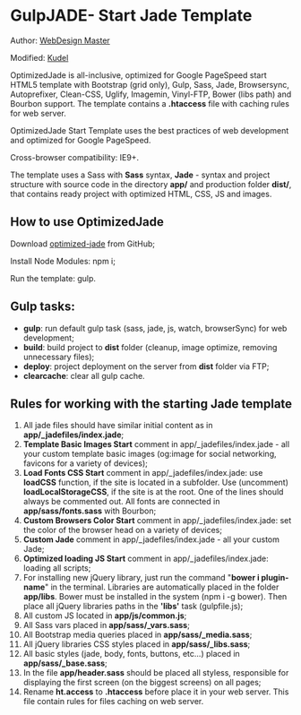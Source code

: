 <h1>GulpJADE- Start Jade Template</h1>

<p>Author: <a href="http://webdesign-master.ru/">WebDesign Master</a></a></p>
<p>Modified: <a href="https://vk.com/id252972675">Kudel</a></p>

<p>OptimizedJade is all-inclusive, optimized for Google PageSpeed start HTML5 template with Bootstrap (grid only), Gulp, Sass, Jade, Browsersync, Autoprefixer, Clean-CSS, Uglify, Imagemin, Vinyl-FTP, Bower (libs path) and Bourbon support. The template contains a <strong>.htaccess</strong> file with caching rules for web server.</p>

<p>OptimizedJade Start Template uses the best practices of web development and optimized for Google PageSpeed.</p>

<p>Cross-browser compatibility: IE9+.</p>

<p>The template uses a Sass with <strong>Sass</strong> syntax, <strong>Jade</strong> - syntax and project structure with source code in the directory <strong>app/</strong> and production folder <strong>dist/</strong>, that contains ready project with optimized HTML, CSS, JS and images.</p>

<h2>How to use OptimizedJade</h2>
<p>Download <a href="https://github.com/KudelAndrei/optimized-jade/archive/master.zip">optimized-jade</a> from GitHub;</p>
<p>Install Node Modules: npm i;</p>
<p>Run the template: gulp.</p>

<h2>Gulp tasks:</h2>

<ul>
	<li><strong>gulp</strong>: run default gulp task (sass, jade, js, watch, browserSync) for web development;</li>
	<li><strong>build</strong>: build project to <strong>dist</strong> folder (cleanup, image optimize, removing unnecessary files);</li>
	<li><strong>deploy</strong>: project deployment on the server from <strong>dist</strong> folder via FTP;</li>
	<li><strong>clearcache</strong>: clear all gulp cache.</li>
</ul>

<h2>Rules for working with the starting Jade template</h2>

<ol>
	<li>All jade files should have similar initial content as in <strong>app/_jadefiles/index.jade</strong>;</li>
	<li><strong>Template Basic Images Start</strong> comment in app/_jadefiles/index.jade - all your custom template basic images (og:image for social networking, favicons for a variety of devices);</li>
	<li><strong>Load Fonts CSS Start</strong> comment in app/_jadefiles/index.jade: use <strong>loadCSS</strong> function, if the site is located in a subfolder. Use (uncomment) <strong>loadLocalStorageCSS</strong>, if the site is at the root. One of the lines should always be commented out. All fonts are connected in <strong>app/sass/fonts.sass</strong> with Bourbon;</li>
	<li><strong>Custom Browsers Color Start</strong> comment in app/_jadefiles/index.jade: set the color of the browser head on a variety of devices;</li>
	<li><strong>Custom Jade</strong> comment in app/_jadefiles/index.jade - all your custom Jade;</li>
	<li><strong>Optimized loading JS Start</strong> comment in app/_jadefiles/index.jade: loading all scripts;</li>
	<li>For installing new jQuery library, just run the command "<strong>bower i plugin-name</strong>" in the terminal. Libraries are automatically placed in the folder <strong>app/libs</strong>. Bower must be installed in the system (npm i -g bower). Then place all jQuery libraries paths in the <strong>'libs'</strong> task (gulpfile.js);</li>
	<li>All custom JS located in <strong>app/js/common.js</strong>;</li>
	<li>All Sass vars placed in <strong>app/sass/_vars.sass</strong>;</li>
	<li>All Bootstrap media queries placed in <strong>app/sass/_media.sass</strong>;</li>
	<li>All jQuery libraries CSS styles placed in <strong>app/sass/_libs.sass</strong>;</li>
	<li>All basic styles (jade, body, fonts, buttons, etc...) placed in <strong>app/sass/_base.sass</strong>;</li>
	<li>In the file <strong>app/header.sass</strong> should be placed all styless, responsible for displaying the first screen (on the biggest screens) on all pages;</li>
	<li>Rename <strong>ht.access</strong> to <strong>.htaccess</strong> before place it in your web server. This file contain rules for files caching on web server.</li>
</ol>
